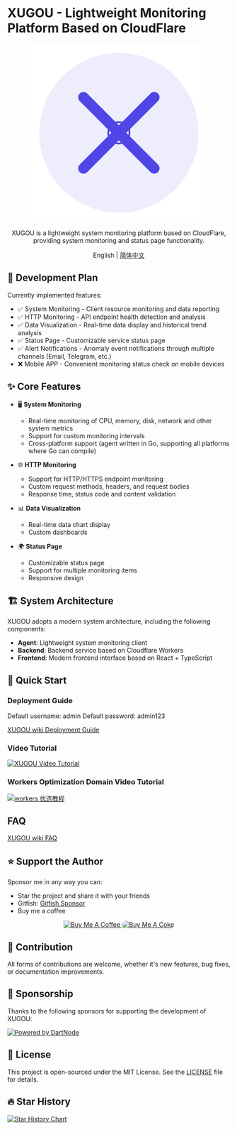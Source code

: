 # XUGOU - Lightweight Monitoring Platform Based on CloudFlare

<div align="center">

![XUGOU Logo](frontend/public/logo.svg)

XUGOU is a lightweight system monitoring platform based on CloudFlare, providing system monitoring and status page functionality.

English | [简体中文](./README.md)

</div>

## 📅 Development Plan

Currently implemented features:

- ✅ System Monitoring - Client resource monitoring and data reporting
- ✅ HTTP Monitoring - API endpoint health detection and analysis
- ✅ Data Visualization - Real-time data display and historical trend analysis
- ✅ Status Page - Customizable service status page
- ✅ Alert Notifications - Anomaly event notifications through multiple channels (Email, Telegram, etc.)
- ❌ Mobile APP - Convenient monitoring status check on mobile devices

## ✨ Core Features

- 🖥️ **System Monitoring**
  - Real-time monitoring of CPU, memory, disk, network and other system metrics
  - Support for custom monitoring intervals
  - Cross-platform support (agent written in Go, supporting all platforms where Go can compile)

- 🌐 **HTTP Monitoring**
  - Support for HTTP/HTTPS endpoint monitoring
  - Custom request methods, headers, and request bodies
  - Response time, status code and content validation

- 📊 **Data Visualization**
  - Real-time data chart display
  - Custom dashboards

- 🌍 **Status Page**
  - Customizable status page
  - Support for multiple monitoring items
  - Responsive design

## 🏗️ System Architecture

XUGOU adopts a modern system architecture, including the following components:

- **Agent**: Lightweight system monitoring client
- **Backend**: Backend service based on Cloudflare Workers
- **Frontend**: Modern frontend interface based on React + TypeScript

## 🚀 Quick Start

### Deployment Guide

Default username: admin  Default password: admin123

[XUGOU wiki Deployment Guide](https://github.com/zaunist/xugou/wiki)

### Video Tutorial

[![XUGOU Video Tutorial](https://img.youtube.com/vi/jisEpcqDego/0.jpg)](https://youtu.be/w2by-7jDCM0)

### Workers Optimization Domain Video Tutorial

[![workers 优选教程](https://img.youtube.com/vi/pF05vhNe_5A/0.jpg)](https://youtu.be/pF05vhNe_5A?si=FoLk94K2V5Wpg3jr)

## FAQ

[XUGOU wiki FAQ](https://github.com/zaunist/xugou/wiki)

## ⭐ Support the Author

Sponsor me in any way you can:

- Star the project and share it with your friends
- Gitfish: [Gitfish Sponsor](https://www.gitfish.dev/repo/zaunist/xugou)
- Buy me a coffee

<div align="center">
  <a href="https://buymeacoffee.com/real_zaunist" target="_blank">
    <img src="https://cdn.buymeacoffee.com/buttons/v2/default-yellow.png" alt="Buy Me A Coffee" width="200" height="51">
  </a>
      <a href="https://buymeacoke.realyourdad.workers.dev/" target="_blank">
      <img src="https://img.shields.io/badge/Buy_Me_A_Coke-FF5E5B?style=for-the-badge&logo=coca-cola&logoColor=white" alt="Buy Me A Coke" width="200" height="51" style="border-radius: 8px;" />
    </a>
</div>

## 🤝 Contribution

All forms of contributions are welcome, whether it's new features, bug fixes, or documentation improvements.

## 🏢 Sponsorship

Thanks to the following sponsors for supporting the development of XUGOU:

[![Powered by DartNode](https://dartnode.com/branding/DN-Open-Source-sm.png)](https://dartnode.com "Powered by DartNode - Free VPS for Open Source")

## 📄 License

This project is open-sourced under the MIT License. See the [LICENSE](./LICENSE) file for details. 

## 🔥 Star History

[![Star History Chart](https://api.star-history.com/svg?repos=zaunist/xugou&type=Date)](https://www.star-history.com/#zaunist/xugou&Date)
